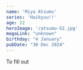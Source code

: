 ```yaml
---
name: 'Miya Atsumu'
series: 'Haikyuu!!'
age: 22
heroImage: '/atsumu-52.jpg'
megaLink: "unknown"
birthday: "4 January"
pubDate: "30 Dec 2024"
---
```

To fill out
